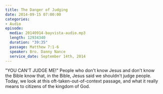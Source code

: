 ```yaml
---
title: The Danger of Judging
date: 2014-09-15 07:00:00
categories:
- Audio
episode:
  media: 20140914-bayvista-audio.mp3
  length: 12934340
  duration: "39:35"
  passage: Matthew 7:1-6
  speaker: Bro. Danny Nance
  service_date: September 14th, 2014
---
```

"YOU CAN'T JUDGE ME!" People who don't know Jesus and don't know the Bible know that, in the Bible, Jesus said we shouldn't judge people. Today, we look at this oft-taken-out-of-context passage, and what it really means to citizens of the kingdom of God.